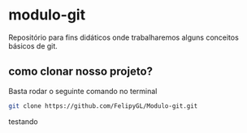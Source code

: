 # modulo-git
Repositório para fins didáticos onde trabalharemos alguns conceitos básicos de git.


## como clonar nosso projeto?
Basta rodar o seguinte comando no terminal
```sh
git clone https://github.com/FelipyGL/Modulo-git.git
```

testando